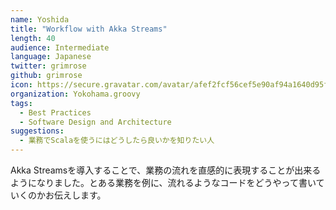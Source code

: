 ```yaml
---
name: Yoshida
title: "Workflow with Akka Streams"
length: 40
audience: Intermediate
language: Japanese
twitter: grimrose
github: grimrose
icon: https://secure.gravatar.com/avatar/afef2fcf56cef5e90af94a1640d95fbc
organization: Yokohama.groovy
tags:
  - Best Practices
  - Software Design and Architecture
suggestions:
  - 業務でScalaを使うにはどうしたら良いかを知りたい人
---
```

Akka Streamsを導入することで、業務の流れを直感的に表現することが出来るようになりました。とある業務を例に、流れるようなコードをどうやって書いていくのかお伝えします。
